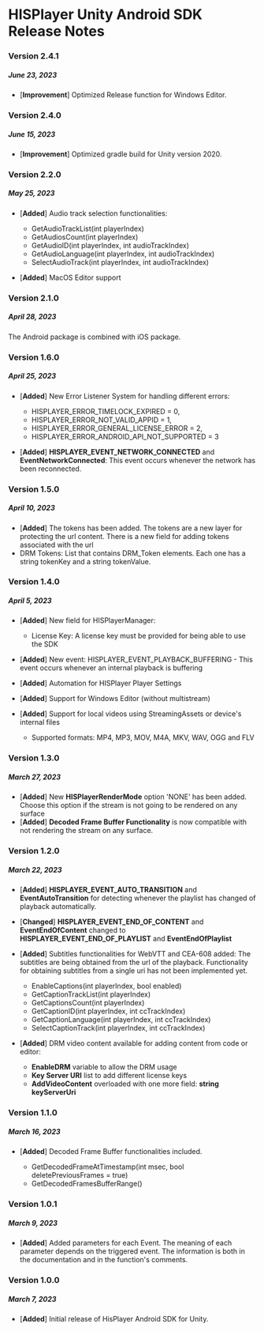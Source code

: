 # HISPlayer Unity Android SDK Release Notes

### Version 2.4.1
##### June 23, 2023
- [**Improvement**] Optimized Release function for Windows Editor.

### Version 2.4.0
##### June 15, 2023
- [**Improvement**] Optimized gradle build for Unity version 2020.

### Version 2.2.0
##### May 25, 2023
- [**Added**] Audio track selection functionalities: 
    - GetAudioTrackList(int playerIndex)
    - GetAudiosCount(int playerIndex)
    - GetAudioID(int playerIndex, int audioTrackIndex)
    - GetAudioLanguage(int playerIndex, int audioTrackIndex)
    - SelectAudioTrack(int playerIndex, int audioTrackIndex)

- [**Added**] MacOS Editor support
 
### Version 2.1.0
##### April 28, 2023
The Android package is combined with iOS package.

### Version 1.6.0
##### April 25, 2023
- [**Added**] New Error Listener System for handling different errors:
    - HISPLAYER_ERROR_TIMELOCK_EXPIRED = 0,
    - HISPLAYER_ERROR_NOT_VALID_APPID = 1,
    - HISPLAYER_ERROR_GENERAL_LICENSE_ERROR = 2,
    - HISPLAYER_ERROR_ANDROID_API_NOT_SUPPORTED = 3

- [**Added**] **HISPLAYER_EVENT_NETWORK_CONNECTED** and **EventNetworkConnected**: This event occurs whenever the network has been reconnected.

### Version 1.5.0
##### April 10, 2023
- [**Added**] The tokens has been added. The tokens are a new layer for protecting the url content. There is a new field for adding tokens associated with the url
- DRM Tokens: List that contains DRM_Token elements. Each one has a string tokenKey and a string tokenValue.

### Version 1.4.0
##### April 5, 2023
- [**Added**] New field for HISPlayerManager: 
      
    - License Key: A license key must be provided for being able to use the SDK

- [**Added**] New event: HISPLAYER_EVENT_PLAYBACK_BUFFERING - This event occurs whenever an internal playback is buffering
- [**Added**] Automation for HISPlayer Player Settings
- [**Added**] Support for Windows Editor (without multistream)
- [**Added**] Support for local videos using StreamingAssets or device's internal files
    
    - Supported formats: MP4, MP3, MOV, M4A, MKV, WAV, OGG and FLV

### Version 1.3.0
##### March 27, 2023
- [**Added**] New **HISPlayerRenderMode** option 'NONE' has been added. Choose this option if the stream is not going to be rendered on any surface
- [**Added**] **Decoded Frame Buffer Functionality** is now compatible with not rendering the stream on any surface.

### Version 1.2.0
##### March 22, 2023
- [**Added**] **HISPLAYER_EVENT_AUTO_TRANSITION** and **EventAutoTransition** for detecting whenever the playlist has changed of playback automatically.
- [**Changed**] **HISPLAYER_EVENT_END_OF_CONTENT** and **EventEndOfContent** changed to **HISPLAYER_EVENT_END_OF_PLAYLIST** and **EventEndOfPlaylist**
- [**Added**] Subtitles functionalities for WebVTT and CEA-608 added: The subtitles are being obtained from the url of the playback. Functionality for obtaining subtitles from a single uri has not been implemented yet.
    
    - EnableCaptions(int playerIndex, bool enabled)
    - GetCaptionTrackList(int playerIndex)
    - GetCaptionsCount(int playerIndex)
    - GetCaptionID(int playerIndex, int ccTrackIndex)
    - GetCaptionLanguage(int playerIndex, int ccTrackIndex)
    - SelectCaptionTrack(int playerIndex, int ccTrackIndex)
- [**Added**] DRM video content available for adding content from code or editor:

    - **EnableDRM** variable to allow the DRM usage
    - **Key Server URI** list to add different license keys
    - **AddVideoContent** overloaded with one more field: **string keyServerUri**

### Version 1.1.0
##### March 16, 2023
- [**Added**] Decoded Frame Buffer functionalities included.

    - GetDecodedFrameAtTimestamp(int msec, bool deletePreviousFrames = true)
    - GetDecodedFramesBufferRange()

### Version 1.0.1
##### March 9, 2023
- [**Added**] Added parameters for each Event. The meaning of each parameter depends on the triggered event. The information is both in the documentation and in the function's comments.

### Version 1.0.0
##### March 7, 2023
- [**Added**] Initial release of HisPlayer Android SDK for Unity.
